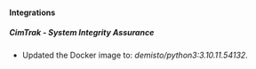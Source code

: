 #### Integrations
##### CimTrak - System Integrity Assurance
- Updated the Docker image to: *demisto/python3:3.10.11.54132*.
